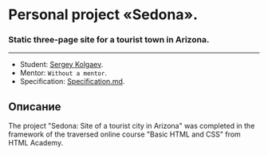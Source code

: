 # Personal project «Sedona». 
###  Static three-page site for a tourist town in Arizona.
-------
* Student: [Sergey Kolgaev](https://up.htmlacademy.ru/htmlcss/22/user/44300).
* Mentor: `Without a mentor`.
* Specification: [Specification.md](https://github.com/Shooouuun/Sedona/blob/master/specification.md).

## Описание
The project "Sedona: Site of a tourist city in Arizona" was completed in the framework of the traversed online course "Basic HTML and CSS" from HTML Academy.

